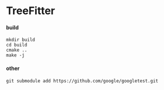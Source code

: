 # TreeFitter

#### build

```
mkdir build
cd build
cmake ..
make -j
```


#### other

```
git submodule add https://github.com/google/googletest.git
```